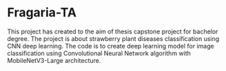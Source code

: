 # Fragaria-TA

This project has created to the aim of thesis capstone project for bachelor degree. 
The project is about strawberry plant diseases classification using CNN deep learning.
The code is to create deep learning model for image classification using Convolutional Neural Network algorithm with MobileNetV3-Large architecture.
